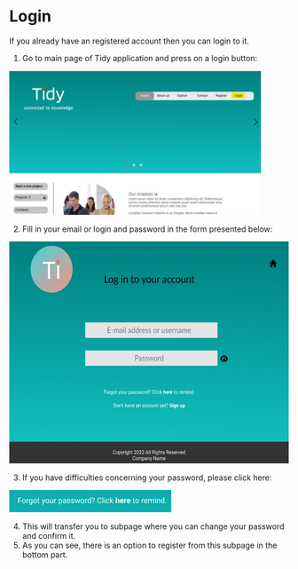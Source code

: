 # Login

If you already have an registered account then you can login to it. 

1. Go to main page of Tidy application and press on a login button:

<img src='./img/login button.png' height='260'>

2. Fill in your email or login and password in the form presented below:

<img src='./img/Login subpage.png' height='400'>

3. If you have difficulties concerning your password, please click here:

<img src='./img/password.png' height='40'>

4. This will transfer you to subpage where you can change your password and confirm it.
5. As you can see, there is an option to register from this subpage in the bottom part. 